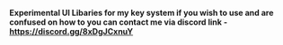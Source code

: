 **Experimental UI Libaries for my key system if you wish to use and are confused on how to you can contact me via discord link - https://discord.gg/8xDgJCxnuY**
